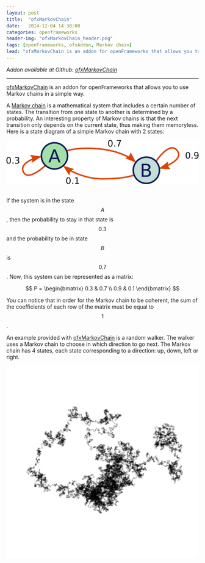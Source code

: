 ```yaml
---
layout: post
title:  "ofxMarkovChain"
date:   2014-12-04 14:38:00
categories: openframeworks
header-img: "ofxMarkovChain_header.png"
tags: [openFrameworks, ofxAddon, Markov chain]
lead: "ofxMarkovChain is an addon for openFrameworks that allows you to use Markov chains in a simple way."
---
```


<em>Addon available at Github: </em>[<em>ofxMarkovChain</em> <i class="fa fa-github"></i>][ofxMarkovChain]
<hr>

[ofxMarkovChain][ofxMarkovChain] is an addon for openFrameworks that allows you to use Markov chains in a simple way.

A [Markov chain][Markov chain] is a mathematical system that includes a certain number of states. The transition from one state to another is determined by a probability. An interesting property of Markov chains is that the next transition only depends on the current state, thus making them memoryless. Here is a state diagram of a simple Markov chain with 2 states:

<div class="figure">
	<img src="/img/posts/ofxMarkovChain_markov_chain.png" alt="Markov chain">
</div>
<br>

If the system is in the state $$A$$, then the probability to stay in that state is $$0.3$$ and the probability to be in state $$B$$ is $$0.7$$. Now, this system can be represented as a matrix:

$$
	P = \begin{bmatrix}
0.3 & 0.7 \\
0.9 & 0.1
\end{bmatrix}
$$

You can notice that in order for the Markov chain to be coherent, the sum of the coefficients of each row of the matrix must be equal to $$1$$. 

An example provided with [ofxMarkovChain][ofxMarkovChain] is a random walker. The walker uses a Markov chain to choose in which direction to go next. The Markov chain has 4 states, each state corresponding to a direction: up, down, left or right. 

<div class="figure">
	<img src="/img/posts/ofxMarkovChain_random_walker.png" alt="Random walker">
</div>

[Markov chain]: https://en.wikipedia.org/wiki/Markov_chain
[ofxMarkovChain]: https://github.com/elaye/ofxMarkovChain